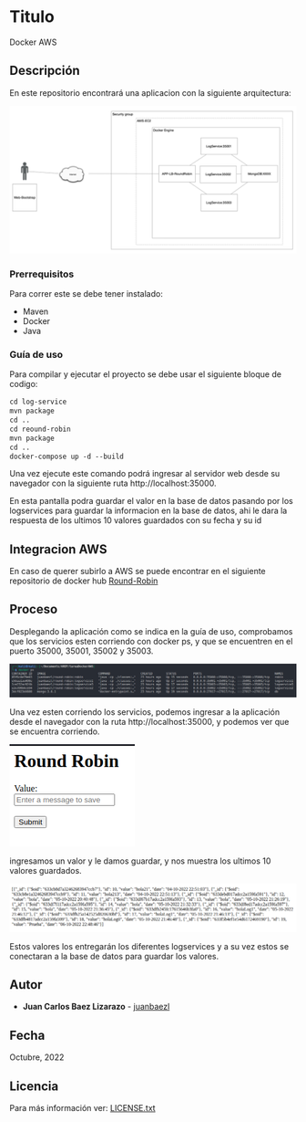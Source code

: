 # Titulo

Docker AWS

## Descripción

En este repositorio encontrará una aplicacion con la siguiente arquitectura:

![](./img/arquitectura.png)

### Prerrequisitos

Para correr este se debe tener instalado:

- Maven
- Docker
- Java

### Guía de uso

Para compilar y ejecutar el proyecto se debe usar el siguiente bloque de codigo:

```
cd log-service
mvn package
cd ..
cd reound-robin
mvn package
cd ..
docker-compose up -d --build
```

Una vez ejecute este comando podrá ingresar al servidor web desde su navegador con la siguiente ruta http://localhost:35000.

En esta pantalla podra guardar el valor en la base de datos pasando por los logservices para guardar la informacion en la base de datos, ahi le dara la respuesta de los ultimos 10 valores guardados con su fecha y su id

## Integracion AWS

En caso de querer subirlo a AWS se puede encontrar en el siguiente repositorio de docker hub [Round-Robin](https://hub.docker.com/repository/docker/juanbaezl/round-robin/general)

## Proceso

Desplegando la aplicación como se indica en la guía de uso, comprobamos que los servicios esten corriendo con docker ps, y que se encuentren en el puerto 35000, 35001, 35002 y 35003.

![](./img/dockerps.png)

Una vez esten corriendo los servicios, podemos ingresar a la aplicación desde el navegador con la ruta http://localhost:35000, y podemos ver que se encuentra corriendo.

![](./img/pagina.png)

ingresamos un valor y le damos guardar, y nos muestra los ultimos 10 valores guardados.

![](./img/valores.png)

Estos valores los entregarán los diferentes logservices y a su vez estos se conectaran a la base de datos para guardar los valores.

## Autor

- **Juan Carlos Baez Lizarazo** - [juanbaezl](https://github.com/juanbaezl)

## Fecha

Octubre, 2022

## Licencia

Para más información ver: [LICENSE.txt](License.txt)

